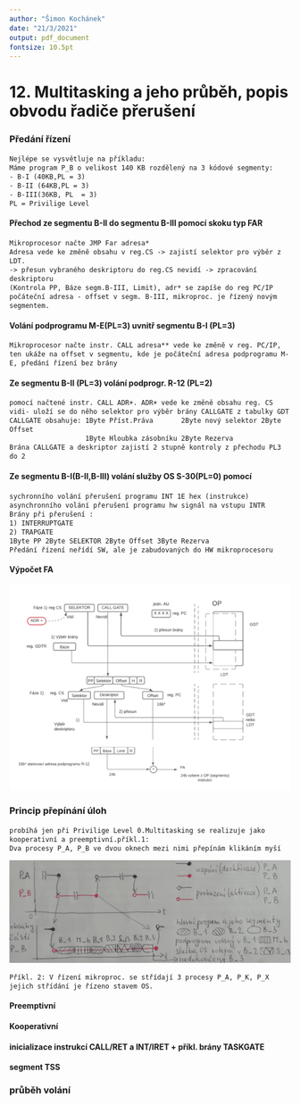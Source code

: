 ```yaml
---
author: "Šimon Kochánek"
date: "21/3/2021"
output: pdf_document
fontsize: 10.5pt
---
```


<style type="text/css">
  body{
    font-size: 10.5pt;
  }
</style>

# 12. Multitasking a jeho průběh, popis obvodu řadiče přerušení

### Předání řízení

    Nejlépe se vysvětluje na příkladu:
    Máme program P_B o velikost 140 KB rozdělený na 3 kódové segmenty:
    - B-I (40KB,PL = 3)
    - B-II (64KB,PL = 3)
    - B-III(36KB, PL  = 3) 
    PL = Privilige Level

#### Přechod ze segmentu B-II do segmentu B-III pomocí skoku typ FAR

    Mikroprocesor načte JMP Far adresa*
    Adresa vede ke změně obsahu v reg.CS -> zajistí selektor pro výběr z LDT.
    -> přesun vybraného deskriptoru do reg.CS nevidí -> zpracování deskriptoru
    (Kontrola PP, Báze segm.B-III, Limit), adr* se zapíše do reg PC/IP počáteční adresa - offset v segm. B-III, mikroproc. je řízený novým segmentem.

#### Volání podprogramu M-E(PL=3) uvnitř segmentu B-I (PL=3)

    Mikroprocesor načte instr. CALL adresa** vede ke změně v reg. PC/IP, ten ukáže na offset v segmentu, kde je počáteční adresa podprogramu M-E, předání řízení bez brány

#### Ze segmentu B-II (PL=3) volání podprogr. R-12 (PL=2)

    pomocí načtené instr. CALL ADR+. ADR+ vede ke změně obsahu reg. CS vidi- uloží se do něho selektor pro výběr brány CALLGATE z tabulky GDT
    CALLGATE obsahuje: 1Byte Příst.Práva       2Byte nový selektor 2Byte Offset
                       1Byte Hloubka zásobníku 2Byte Rezerva
    Brána CALLGATE a deskriptor zajistí 2 stupně kontroly z přechodu PL3 do 2

#### Ze segmentu B-I(B-II,B-III) volání služby OS S-30(PL=0) pomocí

    sychronního volání přerušení programu INT 1E hex (instrukce)
    asynchronního volání přerušení programu hw signál na vstupu INTR
    Brány při přerušení :
    1) INTERRUPTGATE
    2) TRAPGATE
    1Byte PP 2Byte SELEKTOR 2Byte Offset 3Byte Rezerva
    Předání řízení neřídí SW, ale je zabudovaných do HW mikroprocesoru

#### Výpočet FA 

![](images/VypocetFA_Multitasking.png)

### Princip přepínání úloh

    probíhá jen při Privilige Level 0.Multitasking se realizuje jako kooperativní a preemptivní.příkl.1:
    Dva procesy P_A, P_B ve dvou oknech mezi nimi přepínám klikáním myší

![](images/multitaskingexample1.png)

    Příkl. 2: V řízení mikroproc. se střídají 3 procesy P_A, P_K, P_X jejich střídání je řízeno stavem OS.
    
#### Preemptivní

#### Kooperativní

#### inicializace instrukcí CALL/RET a INT/IRET + příkl. brány TASKGATE

#### segment TSS

### průběh volání